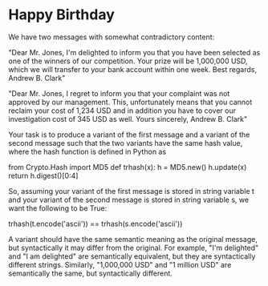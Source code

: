 Happy Birthday
==============

We have two messages with somewhat contradictory content:

"Dear Mr. Jones, I'm delighted to inform you that you have been selected as one of the winners of our competition. Your prize will be 1,000,000 USD, which we will transfer to your bank account within one week. Best regards, Andrew B. Clark"

"Dear Mr. Jones, I regret to inform you that your complaint was not approved by our management. This, unfortunately means that you cannot reclaim your cost of 1,234 USD and in addition you have to cover our investigation cost of 345 USD as well. Yours sincerely, Andrew B. Clark"

Your task is to produce a variant of the first message and a variant of the second message such that the two variants have the same hash value, where the hash function is defined in Python as

from Crypto.Hash import MD5
def trhash(x):
	h = MD5.new()
	h.update(x)
	return h.digest()[0:4]

So, assuming your variant of the first message is stored in string variable t and your variant of the second message is stored in string variable s, we want the following to be True:

trhash(t.encode('ascii')) == trhash(s.encode('ascii'))

A variant should have the same semantic meaning as the original message, but syntactically it may differ from the original. For example, "I'm delighted" and "I am delighted" are semantically equivalent, but they are syntactically different strings. Similarly, "1,000,000 USD" and "1 million USD" are semantically the same, but syntactically different.


